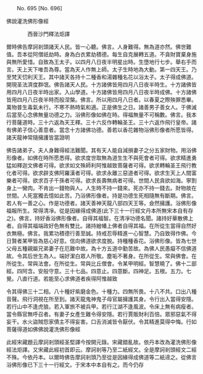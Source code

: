 ﻿　　No. 695 [No. 696]

佛說灌洗佛形像經

　　　　西晉沙門釋法炬譯


爾時佛告摩訶剎頭諸天人民。皆一心聽。佛言。人身難得。無為道亦然。佛世難值。吾本從阿僧祇劫時。身為白衣累劫積德。每生自克展轉五道。不貪財寶棄身施與無所愛惜。自致為王太子。以四月八日夜半明星出時。生墮地行七步。舉右手而言。天上天下唯吾為尊。當為天人作無上師。太子生時地為大動。第一四天王。乃至梵天忉利天王。其中諸天各持十二種香和湯雜種名花以浴太子。太子得成佛道。開現圣法濟度群氓。佛告諸天人民。十方諸佛皆用四月八日夜半時生。十方諸佛皆用四月八日夜半時出家。入山學道。十方諸佛皆用四月八日夜半時成佛。十方諸佛皆用四月八日夜半時而般涅槃。佛言。所以用四月八日者。以春夏之際殃罪悉畢。萬物普生毒氣未行。不寒不熱時氣和適。正是佛生之日。諸善男子善女人。于佛滅后當至心念佛無量功德之力。浴佛形像如佛在時。得福無量不可稱數。佛言。我本行菩薩道時。三十六返為天王釋。三十六反作轉輪圣王。三十六返作飛行皇帝。諸有佛弟子信心善意者。當念十方諸佛功德。善若以香花雜物浴佛形像者所愿皆得。諸天龍神常隨擁護皆當證明

佛告諸弟子。夫人身難得經法難聞。其有天人能自減損妻子之分五家財物。用浴佛形像者。如佛在時所愿悉得。欲求度世取無為道生生不與死會者可得。欲求精進勇猛如釋迦文佛者可得。欲求如文殊師利阿惟越致菩薩者可得。欲求轉輪圣王飛行教化者可得。欲求辟支佛阿羅漢者可得。欲求永離三惡道者可得。欲求生天上人間富樂者可得。欲求百子千孫者可得。欲求長壽無病者可得。世間人民貪欲如海。寧割身上一臠肉。不肯出一錢物與人。人生時不持一錢來。死亦不持一錢去。財物故在世間。人死當獨去憶如此苦。乃浴佛形像者。持是功德生死相隨無有斷期。佛言。若人有一善之心。作是功德者。諸天善神天龍八部四天王等。僉然擁護。浴佛形像福報所生。常得清凈。從是因緣得成佛道(此下三十一行經文丹本所無宋本自有存之)。佛言。持好香浴佛形像者。自得其福智。在清凈功德名聞。諸持好華散佛上者。自得其福端政好色無有雙比。諸持繒幡上佛者自得其福。在所從生當得自然好衣無極。佛言。我累功積德行善至誠。持戒忍辱精進一心智慧。乃自致得作佛。今日賢者某甲皆為慈心好意。信向佛道欲求度脫。持種種香花。浴佛形像。皆為七世父母五種親屬兄弟妻子在厄難中故。為十方五道中勤苦故。為佛人民愚癡不信佛道故。令其后世生為人。端好潔白眾人所敬。塵垢不著身。在所從生。常與佛會。在所從生。常與法會。在所從生。常與比丘僧會。令某甲明經。智慧曉了。佛十二部經。四阿含。安般守意。三十七品。四意止。四意斷。四神足。五根。五力。七覺。八直行道。若能至心求佛道者疾得阿惟越致

令其得佛三十二相。八十種好紫磨金色。十種力。四無所畏。十八不共。口出八種音聲。飛行洞視在所至到。諸天龍鬼神鬼子母官屬擁護其身。令行出入當得安隱。若行山中不逢虎狼。若入軍旅不被兵甲。若行江湖不逢風波。令床上無有病瘦者。當令縣官無呼召者。有妻子女產生難令得安隱。若行賈販財利百倍。眾邪惡氣不得妄干。水火盜賊怨家債主不得妄害。口舌消滅皆令厭伏。令其精進莫得中悔。行如菩薩得道如佛佛說灌洗佛形像經



此經宋藏題云摩訶剎頭經圣堅譯今按開元錄。宋藏錯亂故。依丹本改為灌洗佛形像經法炬譯。又宋藏此經初首即云。摩訶剎等乃至二紙經文。全是摩訶剎頭經文二經不殊。今依丹本。以爾時佛告摩訶剎頭乃至從是因緣得成佛道等二紙遆之。從佛言浴佛形像已下三十一行經文。于宋本中本自有之。而今仍存
